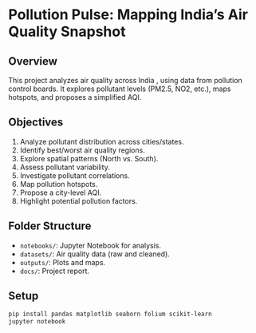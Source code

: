 # Pollution Pulse: Mapping India’s Air Quality Snapshot

## Overview
This project analyzes air quality across India , using data from pollution control boards. It explores pollutant levels (PM2.5, NO2, etc.), maps hotspots, and proposes a simplified AQI.

## Objectives
1. Analyze pollutant distribution across cities/states.
2. Identify best/worst air quality regions.
3. Explore spatial patterns (North vs. South).
4. Assess pollutant variability.
5. Investigate pollutant correlations.
6. Map pollution hotspots.
7. Propose a city-level AQI.
8. Highlight potential pollution factors.

## Folder Structure
- `notebooks/`: Jupyter Notebook for analysis.
- `datasets/`: Air quality data (raw and cleaned).
- `outputs/`: Plots and maps.
- `docs/`: Project report.

## Setup
```bash
pip install pandas matplotlib seaborn folium scikit-learn
jupyter notebook

